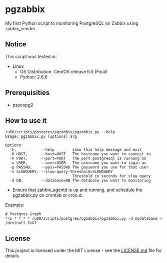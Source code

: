 # pgzabbix

My first Python script to monitoring PostgreSQL on Zabbix using zabbix_sender

## Notice

This script was tested in:

* Linux
  * OS Distribution: CentOS release 6.5 (Final)
  * Python: 2.6.6

## Prerequisities

* psycopg2

## How to use it

```
/u00/scripts/postgres/pgzabbix/pgzabbix.py --help
Usage: pgzabbix.py [options] arg

Options:
  -h,           --help        show this help message and exit
  -H HOST,      --host=HOST   The hostname you want to connect to
  -P PORT,      --port=PORT   The port postgresql is runnung on
  -u USER,      --user=USER   The username you want to login as
  -p PASSWD,    --pass=PASSWD The password you use for that user
  -s SLOWQUERY, --slow-query-threshold=SLOWQUERY
                              Threshold in seconds for slow query
  -d DB,        --database=DB The database you want to monitoring
```

* Ensure that zabbix_agentd is up and running, and schedule the pgzabbix.py on crontab or cron.d. 

Example:
```
# Postgres Graph
*/5 * * * * /u00/scripts/postgres/pgzabbix/pgzabbix.py -d mydatabase > /dev/null 2>&1 
```

## License

This project is licensed under the MIT License - see the [LICENSE.md](LICENSE.md) file for details
